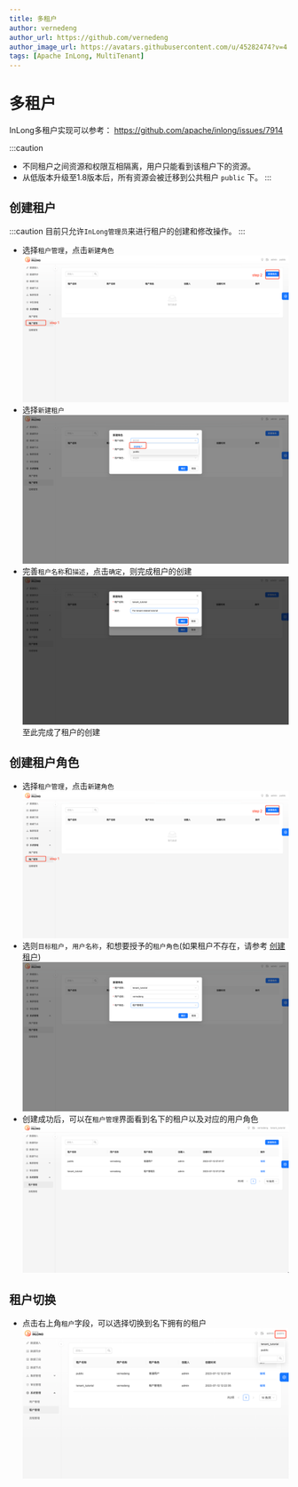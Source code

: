 ```yaml
---
title: 多租户
author: vernedeng
author_url: https://github.com/vernedeng
author_image_url: https://avatars.githubusercontent.com/u/45282474?v=4
tags: [Apache InLong, MultiTenant]
---
```

# 多租户

InLong多租户实现可以参考：
https://github.com/apache/inlong/issues/7914

:::caution
- 不同租户之间资源和权限互相隔离，用户只能看到该租户下的资源。
- 从低版本升级至1.8版本后，所有资源会被迁移到公共租户 `public` 下。
:::


## 创建租户
:::caution
目前只允许`InLong管理员`来进行租户的创建和修改操作。
:::

- 选择`租户管理`，点击`新建角色`
![img.png](img/create_tenant_1.png)
- 选择`新建租户`
![img_1.png](img/create_tenant_2.png)
- 完善`租户名称`和`描述`，点击`确定`，则完成租户的创建
![img.png](img/create_tenant_3.png)
至此完成了租户的创建

## 创建租户角色

- 选择`租户管理`，点击`新建角色`
![img.png](img/create_tenant_1.png)
- 选则`目标租户`，`用户名称`，和想要授予的`租户角色`(如果租户不存在，请参考 [创建租户](#创建租户))
![img.png](img/create_tenant_role_1.png)
- 创建成功后，可以在`租户管理`界面看到名下的租户以及对应的用户角色
![img.png](img/create_tenant_role_2.png)


## 租户切换
- 点击右上角`租户`字段，可以选择切换到名下拥有的租户
![img.png](img/create_tenant_role_3.png)

